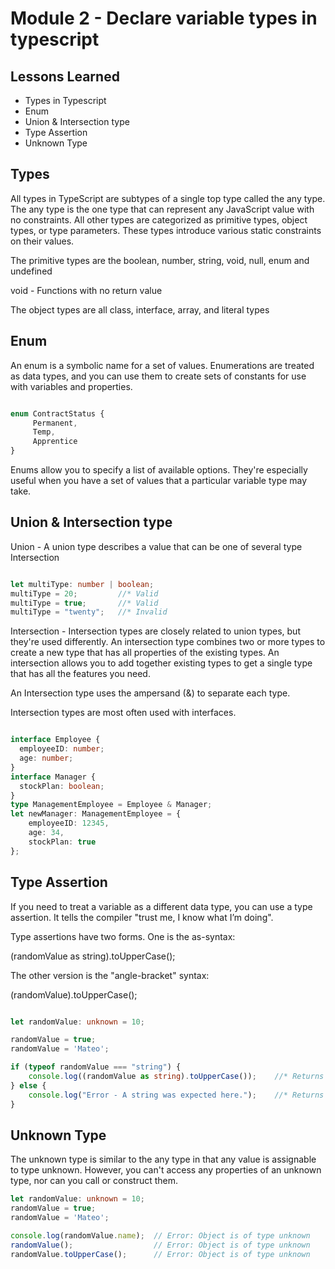 # Module 2 - Declare variable types in typescript



## Lessons Learned

- Types in Typescript
- Enum
- Union & Intersection type
- Type Assertion
- Unknown Type



## Types

All types in TypeScript are subtypes of a single top type called the any type. The any type is the one type that can represent any JavaScript value with no constraints. All other types are categorized as primitive types, object types, or type parameters. These types introduce various static constraints on their values.

The primitive types are the boolean, number, string, void, null, enum and undefined

void - Functions with no return value

The object types are all class, interface, array, and literal types 


## Enum
An enum is a symbolic name for a set of values. Enumerations are treated as data types, and you can use them to create sets of constants for use with variables and properties.
```typescript

enum ContractStatus {
     Permanent,
     Temp,
     Apprentice
}

```
Enums allow you to specify a list of available options. They're especially useful when you have a set of values that a particular variable type may take.

## Union & Intersection type

Union - A union type describes a value that can be one of several type
Intersection

```typescript

let multiType: number | boolean;
multiType = 20;         //* Valid
multiType = true;       //* Valid
multiType = "twenty";   //* Invalid

```
Intersection - Intersection types are closely related to union types, but they're used differently. An intersection type combines two or more types to create a new type that has all properties of the existing types. An intersection allows you to add together existing types to get a single type that has all the features you need.

An Intersection type uses the ampersand (&) to separate each type.

Intersection types are most often used with interfaces.

```typescript

interface Employee {
  employeeID: number;
  age: number;
}
interface Manager {
  stockPlan: boolean;
}
type ManagementEmployee = Employee & Manager;
let newManager: ManagementEmployee = {
    employeeID: 12345,
    age: 34,
    stockPlan: true
};

```

## Type Assertion

If you need to treat a variable as a different data type, you can use a type assertion. It tells the compiler "trust me, I know what I’m doing".

Type assertions have two forms. One is the as-syntax:

(randomValue as string).toUpperCase();

The other version is the "angle-bracket" syntax:

(<string>randomValue).toUpperCase();

```typescript

let randomValue: unknown = 10;

randomValue = true;
randomValue = 'Mateo';

if (typeof randomValue === "string") {
    console.log((randomValue as string).toUpperCase());    //* Returns MATEO to the console.
} else {
    console.log("Error - A string was expected here.");    //* Returns an error message.
}

```

## Unknown Type

The unknown type is similar to the any type in that any value is assignable to type unknown. However, you can't access any properties of an unknown type, nor can you call or construct them.

```typescript 
let randomValue: unknown = 10;
randomValue = true;
randomValue = 'Mateo';

console.log(randomValue.name);  // Error: Object is of type unknown
randomValue();                  // Error: Object is of type unknown
randomValue.toUpperCase();      // Error: Object is of type unknown
```